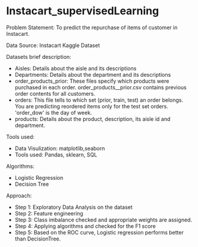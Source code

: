 # Instacart_supervisedLearning

Problem Statement: To predict the repurchase of items of customer in Instacart.

Data Source: Instacart Kaggle Dataset

Datasets brief description:
* Aisles: Details about the aisle and its descriptions
* Departments: Details about the department and its descriptions
* order_products_prior: These files specify which products were purchased in each order. order_products__prior.csv contains previous order contents for all customers. 
* orders: This file tells to which set (prior, train, test) an order belongs. You are predicting reordered items only for the test set orders. 'order_dow' is the day of week.
* products: Details about the product, description, its aisle id and department.

Tools used:
* Data Visulization: matplotlib,seaborn
* Tools used: Pandas, sklearn, SQL

Algorithms:
* Logistic Regression
* Decision Tree

Approach:
* Step 1: Exploratory Data Analysis on the dataset
* Step 2: Feature engineering 
* Step 3: Class imbalance checked and appropriate weights are assigned.
* Step 4: Applying algorithms and checked for the F1 score
* Step 5: Based on the ROC curve, Logistic regression performs better than DecisionTree.
